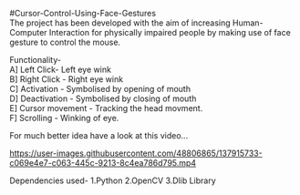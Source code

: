 
#Cursor-Control-Using-Face-Gestures<br>
The project has been developed with the aim of increasing Human-Computer Interaction for physically impaired people by making use of face gesture to control the mouse.

Functionality-<br>
A] Left Click- Left eye wink <br>
B] Right Click - Right eye wink <br>
C] Activation - Symbolised by opening of mouth <br>
D] Deactivation - Symbolised by closing of mouth <br>
E] Cursor movement - Tracking the head movment. <br>
F] Scrolling - Winking of eye.<br>

For much better idea have a look at this video...


https://user-images.githubusercontent.com/48806865/137915733-c069e4e7-c063-445c-9213-8c4ea786d795.mp4

Dependencies used-
1.Python
2.OpenCV
3.Dlib Library
 
